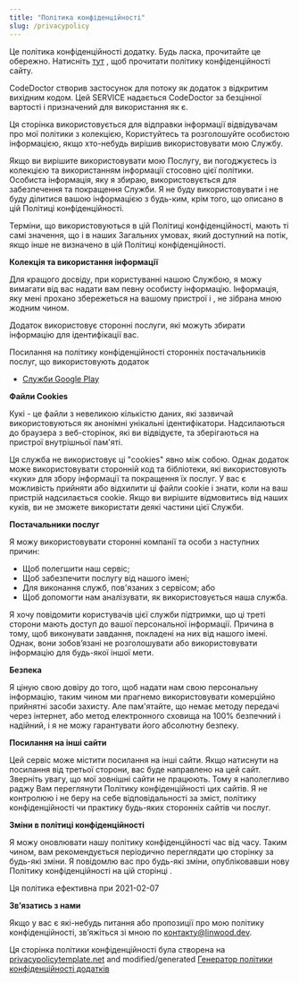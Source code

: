 ```yaml
---
title: "Політика конфіденційності"
slug: /privacypolicy
---
```


Це політика конфіденційності додатку. Будь ласка, прочитайте це обережно. Натисніть [тут](https://go.linwood.dev/privacypolicy) , щоб прочитати політику конфіденційності сайту.

CodeDoctor створив застосунок для потоку як додаток з відкритим вихідним кодом. Цей SERVICE надається CodeDoctor за безцінної вартості і призначений для використання як є.

Ця сторінка використовується для відправки інформації відвідувачам про мої політики з колекцією, Користуйтесь та розголошуйте особистою інформацією, якщо хто-небудь вирішив використовувати мою Службу.

Якщо ви вирішите використовувати мою Послугу, ви погоджуєтесь із колекцією та використанням інформації стосовно цієї політики. Особиста інформація, яку я збираю, використовується для забезпечення та покращення Служби. Я не буду використовувати і не буду ділитися вашою інформацією з будь-ким, крім того, що описано в цій Політиці конфіденційності.

Терміни, що використовуються в цій Політиці конфіденційності, мають ті самі значення, що і в наших Загальних умовах, який доступний на потік, якщо інше не визначено в цій Політиці конфіденційності.

**Колекція та використання інформації**

Для кращого досвіду, при користуванні нашою Службою, я можу вимагати від вас надати вам певну особисту інформацію. Інформація, яку мені прохано збережеться на вашому пристрої і , не зібрана мною жодним чином.

Додаток використовує сторонні послуги, які можуть збирати інформацію для ідентифікації вас.

Посилання на політику конфіденційності сторонніх постачальників послуг, що використовують додаток

* [Служби Google Play](https://www.google.com/policies/privacy/)

**Файли Cookies**

Кукі - це файли з невеликою кількістю даних, які зазвичай використовуються як анонімні унікальні ідентифікатори. Надсилаються до браузера з веб-сторінок, які ви відвідуєте, та зберігаються на пристрої внутрішньої пам'яті.

Ця служба не використовує ці "cookies" явно між собою. Однак додаток може використовувати сторонній код та бібліотеки, які використовують «куки» для збору інформації та покращення їх послуг. У вас є можливість прийняти або відхилити ці файли cookie і знати, коли на ваш пристрій надсилається cookie. Якщо ви вирішите відмовитись від наших куків, ви не зможете використати деякі частини цієї Служби.

**Постачальники послуг**

Я можу використовувати сторонні компанії та особи з наступних причин:

* Щоб полегшити наш сервіс;
* Щоб забезпечити послугу від нашого імені;
* Для виконання служб, пов'язаних з сервісом; або
* Щоб допомогти нам аналізувати, як використовується наша служба.

Я хочу повідомити користувачів цієї служби підтримки, що ці треті сторони мають доступ до вашої персональної інформації. Причина в тому, щоб виконувати завдання, покладені на них від нашого імені. Однак, вони зобов’язані не розголошувати або використовувати інформацію для будь-якої іншої мети.

**Безпека**

Я ціную свою довіру до того, щоб надати нам свою персональну інформацію, таким чином ми прагнемо використовувати комерційно прийнятні засоби захисту. Але пам'ятайте, що немає методу передачі через інтернет, або метод електронного сховища на 100% безпечний і надійний, і я не можу гарантувати його абсолютну безпеку.

**Посилання на інші сайти**

Цей сервіс може містити посилання на інші сайти. Якщо натиснути на посилання від третьої сторони, вас буде направлено на цей сайт. Зверніть увагу, що мої зовнішні сайти не працюють. Тому я наполегливо раджу Вам переглянути Політику конфіденційності цих сайтів. Я не контролюю і не беру на себе відповідальності за зміст, політику конфіденційності чи практику будь-яких сторонніх сайтів чи послуг.

**Зміни в політиці конфіденційності**

Я можу оновлювати нашу політику конфіденційності час від часу. Таким чином, вам рекомендується періодично переглядати цю сторінку за будь-які зміни. Я повідомлю вас про будь-які зміни, опубліковавши нову Політику конфіденційності на цій сторінці .

Ця політика ефективна при 2021-02-07

**Зв’язатись з нами**

Якщо у вас є які-небудь питання або пропозиції про мою політику конфіденційності, зв’яжіться зі мною по контакту@linwood.dev.

Ця сторінка політики конфіденційності була створена на [privacypolicytemplate.net](https://privacypolicytemplate.net) and modified/generated [Генератор політики конфіденційності додатків](https://app-privacy-policy-generator.nisrulz.com/)

